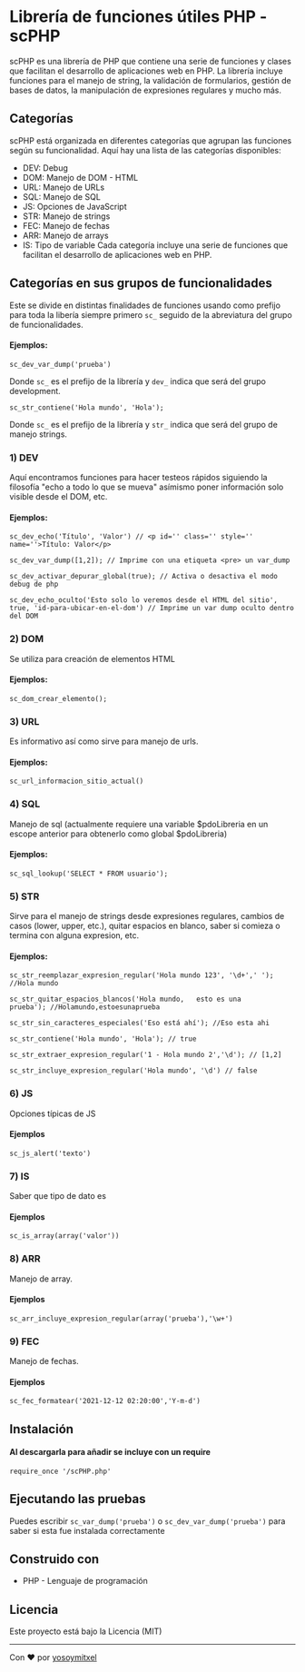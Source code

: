 # Librería de funciones útiles PHP - scPHP

scPHP es una librería de PHP que contiene una serie de funciones y clases que facilitan el desarrollo de aplicaciones web en PHP. La librería incluye funciones para el manejo de string, la validación de formularios, gestión de bases de datos, la manipulación de expresiones regulares y mucho más.

## Categorías

scPHP está organizada en diferentes categorías que agrupan las funciones según su funcionalidad. Aquí hay una lista de las categorías disponibles:

* DEV: Debug
* DOM: Manejo de DOM - HTML
* URL: Manejo de URLs
* SQL: Manejo de SQL
* JS: Opciones de JavaScript
* STR: Manejo de strings
* FEC: Manejo de fechas
* ARR: Manejo de arrays
* IS: Tipo de variable
Cada categoría incluye una serie de funciones que facilitan el desarrollo de aplicaciones web en PHP.

## Categorías en sus grupos de funcionalidades

Este se divide en distintas finalidades de funciones usando como prefijo para toda la libería siempre primero `sc_` seguido de la abreviatura del grupo de funcionalidades.

#### Ejemplos:
```
sc_dev_var_dump('prueba')
```
Donde `sc_` es el prefijo de la librería y `dev_` indica que será del grupo development.
```
sc_str_contiene('Hola mundo', 'Hola');
```
Donde `sc_` es el prefijo de la librería y `str_` indica que será del grupo de manejo strings.

### 1) DEV
Aquí encontramos funciones para hacer testeos rápidos siguiendo la filosofía "echo a todo lo que se mueva" asímismo poner información solo visible desde el DOM, etc.

#### Ejemplos:

```
sc_dev_echo('Título', 'Valor') // <p id='' class='' style='' name=''>Título: Valor</p>

sc_dev_var_dump([1,2]); // Imprime con una etiqueta <pre> un var_dump

sc_dev_activar_depurar_global(true); // Activa o desactiva el modo debug de php

sc_dev_echo_oculto('Esto solo lo veremos desde el HTML del sitio', true, 'id-para-ubicar-en-el-dom') // Imprime un var dump oculto dentro del DOM
```

### 2) DOM
Se utiliza para creación de elementos HTML

#### Ejemplos:
```
sc_dom_crear_elemento();
```

### 3) URL
Es informativo así como sirve para manejo de urls.

#### Ejemplos:
```
sc_url_informacion_sitio_actual()
```

### 4) SQL
Manejo de sql (actualmente requiere una variable $pdoLibreria en un escope anterior para obtenerlo como global $pdoLibreria)

#### Ejemplos:
```
sc_sql_lookup('SELECT * FROM usuario');
```

### 5) STR
Sirve para el manejo de strings desde expresiones regulares, cambios de casos (lower, upper, etc.), quitar espacios en blanco, saber si comieza o termina con alguna expresion, etc.

#### Ejemplos:
```
sc_str_reemplazar_expresion_regular('Hola mundo 123', '\d+',' '); //Hola mundo 

sc_str_quitar_espacios_blancos('Hola mundo,   esto es una      prueba'); //Holamundo,estoesunaprueba

sc_str_sin_caracteres_especiales('Eso está ahí'); //Eso esta ahi

sc_str_contiene('Hola mundo', 'Hola'); // true

sc_str_extraer_expresion_regular('1 - Hola mundo 2','\d'); // [1,2]

sc_str_incluye_expresion_regular('Hola mundo', '\d') // false
```

### 6) JS
Opciones típicas de JS

#### Ejemplos

```
sc_js_alert('texto')
```
### 7) IS
Saber que tipo de dato es

#### Ejemplos

```
sc_is_array(array('valor'))
```

### 8) ARR
Manejo de array.

#### Ejemplos

```
sc_arr_incluye_expresion_regular(array('prueba'),'\w+')
```
### 9) FEC
Manejo de fechas.

#### Ejemplos

```
sc_fec_formatear('2021-12-12 02:20:00','Y-m-d')
```

## Instalación 
#### Al descargarla para añadir se incluye con un require

```
require_once '/scPHP.php'
```

## Ejecutando las pruebas

Puedes escribir `sc_var_dump('prueba')` o `sc_dev_var_dump('prueba')` para saber si esta fue instalada correctamente

## Construido con 

* PHP - Lenguaje de programación

## Licencia 

Este proyecto está bajo la Licencia (MIT) 


---
Con ❤️ por [yosoymitxel](https://github.com/yosoymitxel)

